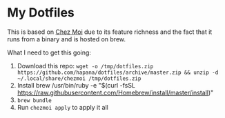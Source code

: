 # My Dotfiles

This is based on [Chez
Moi](https://github.com/twpayne/chezmoi/blob/master/docs/QUICKSTART.md) due to
its feature richness and the fact that it runs from a binary and is hosted on
brew.

What I need to get this going:

1. Download this repo: `wget -o /tmp/dotfiles.zip
   https://github.com/hapana/dotfiles/archive/master.zip && unzip -d
   ~/.local/share/chezmoi /tmp/dotfiles.zip`
1. Install brew /usr/bin/ruby -e "$(curl -fsSL
   https://raw.githubusercontent.com/Homebrew/install/master/install)"
1. `brew bundle`
1. Run `chezmoi apply` to apply it all
